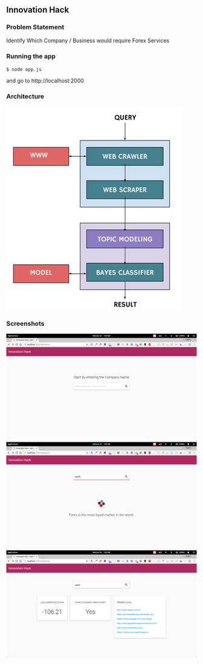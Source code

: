 ## Innovation Hack

### Problem Statement

Identify Which Company / Business would require Forex Services

### Running the app

```
$ node app.js
```

and go to http://localhost:2000

### Architecture

![Architecture](assets/architecture.png?raw=true)

### Screenshots

![snap1](assets/snap_1.png?raw=true)
![snap2](assets/snap_2.png?raw=true)
![snap3](assets/snap_3.png?raw=true)
